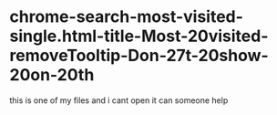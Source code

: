 # chrome-search-most-visited-single.html-title-Most-20visited-removeTooltip-Don-27t-20show-20on-20th
this is one of my files and i cant open it can someone help
